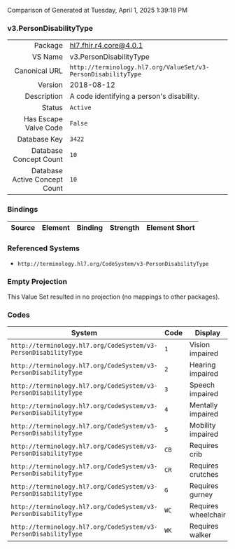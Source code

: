 Comparison of 
Generated at Tuesday, April 1, 2025 1:39:18 PM

### v3.PersonDisabilityType

|      |     |
| ---: | --- |
| Package | hl7.fhir.r4.core@4.0.1 |
| VS Name | v3.PersonDisabilityType |
| Canonical URL | `http://terminology.hl7.org/ValueSet/v3-PersonDisabilityType` |
| Version | 2018-08-12 |
| Description | A code identifying a person's disability. |
| Status | `Active` |
| Has Escape Valve Code | `False` |
| Database Key | `3422` |
| Database Concept Count | `10` |
| Database Active Concept Count | `10` |
### Bindings

| Source | Element | Binding | Strength | Element Short |
| ------ | ------- | ------- | -------- | ------------- |

### Referenced Systems

* `http://terminology.hl7.org/CodeSystem/v3-PersonDisabilityType`
### Empty Projection

This Value Set resulted in no projection (no mappings to other packages).

### Codes

| System | Code | Display |
| ------ | ---- | ------- |
| `http://terminology.hl7.org/CodeSystem/v3-PersonDisabilityType` | `1` | Vision impaired |
| `http://terminology.hl7.org/CodeSystem/v3-PersonDisabilityType` | `2` | Hearing impaired |
| `http://terminology.hl7.org/CodeSystem/v3-PersonDisabilityType` | `3` | Speech impaired |
| `http://terminology.hl7.org/CodeSystem/v3-PersonDisabilityType` | `4` | Mentally impaired |
| `http://terminology.hl7.org/CodeSystem/v3-PersonDisabilityType` | `5` | Mobility impaired |
| `http://terminology.hl7.org/CodeSystem/v3-PersonDisabilityType` | `CB` | Requires crib |
| `http://terminology.hl7.org/CodeSystem/v3-PersonDisabilityType` | `CR` | Requires crutches |
| `http://terminology.hl7.org/CodeSystem/v3-PersonDisabilityType` | `G` | Requires gurney |
| `http://terminology.hl7.org/CodeSystem/v3-PersonDisabilityType` | `WC` | Requires wheelchair |
| `http://terminology.hl7.org/CodeSystem/v3-PersonDisabilityType` | `WK` | Requires walker |

